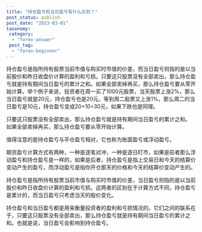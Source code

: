 ```yaml
---
title: "持仓盈亏和当日盈亏有什么区别？"
post_status: publish
post_date: "2023-03-01"
taxonomy:
 category: 
  - "forex-answer"
 post_tag: 
  - "forex-beginner"
---
```


持仓盈亏是指所持有股票当前市值与购买时市值的价差，而当日盈亏则指的是以当前股价和昨日收盘价计算的盈利和亏损。只要这只股票没有全部卖出，那么持仓盈亏就是持有期间当日盈亏的累计之和。如果全部卖掉再买，那么持仓盈亏要从零开始计算。举个例子来说，投资者在周一买了1000元股票，当天股票上涨2%，那么当日盈亏就是20元，持仓盈亏也是20元。等到周二股票又上涨1%，那么周二的当日盈亏是10元，持仓盈亏变成20+10=30元，如果下跌也是同理。

只要这只股票没有全部卖出，那么持仓盈亏就是持有期间当日盈亏的累计之和。 如果全部卖掉再买，那么持仓盈亏要从零开始计算。

值得注意的是持仓盈亏与平仓盈亏相对，它也称为账面盈亏或浮动盈亏。

期货盈亏计算方式有两种，一种是逐笔对冲，一种是逐日盯市，如果是前者那么浮动盈亏和持仓盈亏是一样的，如果是后者，持仓盈亏是指上交易日和今天的结算价变动产生的盈亏，而浮动盈亏是指你开仓那天的价格和今天的结算价变动产生的。

持仓盈亏是指所持有股票当前市值与购买时市值的价差，当日盈亏则指的是以当前股价和昨日收盘价计算的盈利和亏损。这两者的区别在于计算方式不同，持仓盈亏是累计的，而当日盈亏只考虑当天的股价变化。

持仓盈亏和当日盈亏都是用来衡量投资者的盈利和亏损情况的。它们之间的联系在于，只要这只股票没有全部卖出，那么持仓盈亏就是持有期间当日盈亏的累计之和。也就是说，当日盈亏会影响到持仓盈亏。
